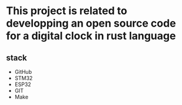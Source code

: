 # This project is related to developping an open source code for a digital clock in rust language
## stack
* GitHub
* STM32
* ESP32
* GIT
* Make

